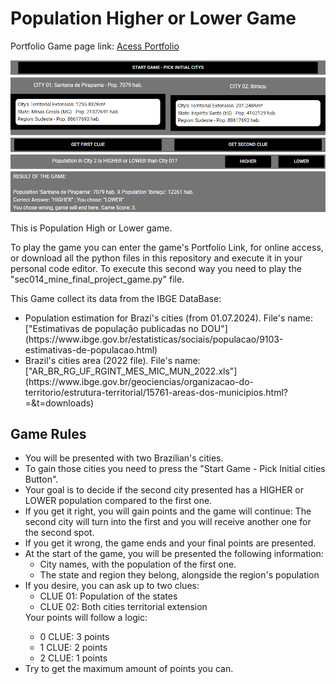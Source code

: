 # Population Higher or Lower Game

Portfolio Game page link: [Acess Portfolio](https://meduardaeneves.github.io/portfolio/games/population_higher_lower/)

<p align="center">
  <img src="files/pop_high_lower_playing.png" width="750">
</p>

This is Population High or Lower game. 

To play the game you can enter the game's Portfolio Link, for online access, or download all the python files in this repository and execute it in your personal code editor. To execute this second way you need to play the "sec014_mine_final_project_game.py" file.

<p>This Game collect its data from the IBGE DataBase: 
  <ul>
    <li>Population estimation for Brazi's cities (from 01.07.2024). File's name: ["Estimativas de população publicadas no DOU"](https://www.ibge.gov.br/estatisticas/sociais/populacao/9103-estimativas-de-populacao.html)
    </li>
    <li>Brazil's cities area (2022 file). File's name: ["AR_BR_RG_UF_RGINT_MES_MIC_MUN_2022.xls"](https://www.ibge.gov.br/geociencias/organizacao-do-territorio/estrutura-territorial/15761-areas-dos-municipios.html?=&t=downloads)
    </li>
  </ul>
</p>

## Game Rules

  <ul>
    <li>You will be presented with two Brazilian's cities.</li>
    <li>To gain those cities you need to press the "Start Game - Pick Initial cities Button".</li>
    <li>Your goal is to decide if the second city presented has a HIGHER or LOWER population compared to the first one.</li>
    <li>If you get it right, you will gain points and the game will continue: The second city will turn into the first and you will receive another one for the second spot.</li>
    <li>If you get it wrong, the game ends and your final points are presented.</li>
    <li>
      At the start of the game, you will be presented the following information:
      <ul>
        <li>City names, with the population of the first one.</li>
        <li>The state and region they belong, alongside the region's population</li>
      </ul>
    </li>
    <li>
      If you desire, you can ask up to two clues:
      <ul>
        <li>CLUE 01: Population of the states</li>
        <li>CLUE 02: Both cities territorial extension</li>
      </ul>
    </li>
      Your points will follow a logic:
      <ul>
        <li>0 CLUE: 3 points</li>
        <li>1 CLUE: 2 points</li>
        <li>2 CLUE: 1 points</li>
      </ul>
    </li>
    <li>Try to get the maximum amount of points you can.</li>
  </ul>
